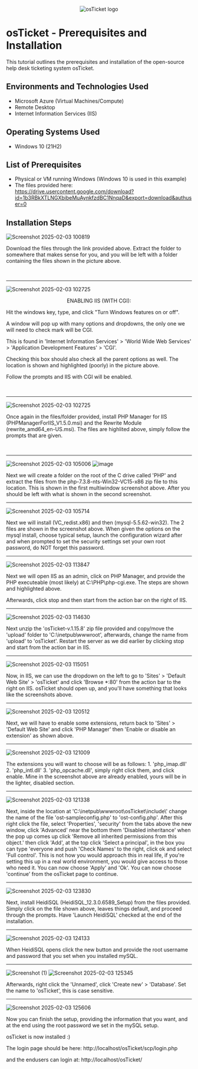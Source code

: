 <p align="center">
<img src="https://i.imgur.com/Clzj7Xs.png" alt="osTicket logo"/>
</p>

<h1>osTicket - Prerequisites and Installation</h1>
This tutorial outlines the prerequisites and installation of the open-source help desk ticketing system osTicket.<br />

<h2>Environments and Technologies Used</h2>

- Microsoft Azure (Virtual Machines/Compute)
- Remote Desktop
- Internet Information Services (IIS)

<h2>Operating Systems Used </h2>

- Windows 10</b> (21H2)

<h2>List of Prerequisites</h2>

- Physical or VM running Windows (Windows 10 is used in this example)
- The files provided here: https://drive.usercontent.google.com/download?id=1b3RBkXTLNGXbibeMuAynkfzdBC1NnqaD&export=download&authuser=0

<h2>Installation Steps</h2>

![Screenshot 2025-02-03 100819](https://github.com/user-attachments/assets/680724ad-65de-490b-afaa-9a98b252d4be)
<p>
Download the files through the link provided above. Extract the folder to somewhere that makes sense for you, and you will be left with a folder containing the files shown in the picture above.
</p>
<br />

---

![Screenshot 2025-02-03 102725](https://github.com/user-attachments/assets/a44dbfa2-69b6-4be9-8a26-258c6d6971a8)
<p align="center">
ENABLING IIS (WITH CGI):
</p>
<p>
  Hit the windows key, type, and click "Turn Windows features on or off".
</p>
<p>
  A window will pop up with many options and dropdowns, the only one we will need to check mark will be CGI.
</p>
<p>
  This is found in 'Internet Information Services' > 'World Wide Web Services' > 'Application Development Features' > 'CGI'. 
</p>
<p>
  Checking this box should also check all the parent options as well. The location is shown and highlighted (poorly) in the picture above.
</p>
<p>
  Follow the prompts and IIS with CGI will be enabled.
</p>
<br />

---

![Screenshot 2025-02-03 102725](https://github.com/user-attachments/assets/27da3bbb-91fa-4035-bf23-f48f1a140949)
<p>
Once again in the files/folder provided, install PHP Manager for IIS (PHPManagerForIIS_V1.5.0.msi) and the Rewrite Module (rewrite_amd64_en-US.msi). The files are highlited above, simply follow the prompts that are given.
</p>
<br />

---

![Screenshot 2025-02-03 105006](https://github.com/user-attachments/assets/9e978742-2aee-48fc-98a7-a972d0bb8039)
![image](https://github.com/user-attachments/assets/d98730a1-a8c4-4a2f-85d1-769c6bec2572)
<p>
  Next we will create a folder on the root of the C drive called 'PHP' and extract the files from the php-7.3.8-nts-Win32-VC15-x86 zip file to this location. This is shown in the first multiwindow screenshot above. After you should be left with what is shown in the second screenshot.
</p>

---

![Screenshot 2025-02-03 105714](https://github.com/user-attachments/assets/90fde048-26f2-4575-8510-de5332a29d0c)
<p>
  Next we will install (VC_redist.x86) and then (mysql-5.5.62-win32). The 2 files are shown in the screenshot above. When given the options on the mysql install, choose typical setup, launch the configuration wizard after and when prompted to set the security settings set your own root password, do NOT forget this password.
</p>

---

![Screenshot 2025-02-03 113847](https://github.com/user-attachments/assets/a239bf53-214b-4dab-b2ed-2b0248b0f848)
<p>
  Next we will open IIS as an admin, click on PHP Manager, and provide the PHP executeable (most likely) at C:\PHP\php-cgi.exe. The steps are shown and highlighted above.
</p>

<p>
  Afterwards, click stop and then start from the action bar on the right of IIS.
</p>

---

![Screenshot 2025-02-03 114630](https://github.com/user-attachments/assets/15700f77-0b2b-4e17-9e29-3734d0296db1)

<p>
  Next unzip the 'osTicket-v.1.15.8' zip file provided and copy/move the 'upload' folder to 'C:\inetpub\wwwroot', afterwards, change the name from 'upload' to 'osTicket'. Restart the server as we did earlier by clicking stop and start from the action bar in IIS.
</p>

---

![Screenshot 2025-02-03 115051](https://github.com/user-attachments/assets/12eff5fc-ac87-4b8a-a3c2-3dbbef2425d1)

<p>
  Now, in IIS, we can use the dropdown on the left to go to 'Sites' > 'Default Web Site' > 'osTicket' and click 'Browse *:80' from the action bar to the right on IIS. osTicket should open up, and you'll have something that looks like the screenshots above.
</p>

---

![Screenshot 2025-02-03 120512](https://github.com/user-attachments/assets/ed1cca72-4aab-4b46-914f-ffc1b8c9f9b6)

<p>
  Next, we will have to enable some extensions, return back to 'Sites' > 'Default Web Site' and click 'PHP Manager' then 'Enable or disable an extension' as shown above.
</p>

---

![Screenshot 2025-02-03 121009](https://github.com/user-attachments/assets/dd434d05-363b-41ad-9da0-5b87c6dc0447)

<p>
  The extensions you will want to choose will be as follows: 1. 'php_imap.dll' 2. 'php_intl.dll' 3. 'php_opcache.dll', simply right click them, and click enable. Mine in the screenshot above are already enabled, yours will be in the lighter, disabled section.
</p>

---

![Screenshot 2025-02-03 121338](https://github.com/user-attachments/assets/84858617-00a1-4dfa-98f1-e7df5093c6d2)
<p>
  Next, inside the location at 'C:\inetpub\wwwroot\osTicket\include\' change the name of the file 'ost-sampleconfig.php' to 'ost-config.php'. After this right click the file, select 'Properties', 'security' from the tabs above the new window, click 'Advanced' near the bottom them 'Disabled inheritance' when the pop up comes up click 'Remove all inherited permissions from this object.' then click 'Add', at the top click 'Select a principal', in the box you can type 'everyone and push 'Check Names' to the right, click ok and select 'Full control'. This is not how you would approach this in real life, if you're setting this up in a real world environment, you would give access to those who need it. You can now choose 'Apply' and 'Ok'. You can now choose 'continue' from the osTicket page to continue.
</p>

---

![Screenshot 2025-02-03 123830](https://github.com/user-attachments/assets/9811d839-e6aa-4e33-8d55-ef34165020b0)

<p>
  Next, install HeidiSQL (HeidiSQL_12.3.0.6589_Setup) from the files provided. Simply click on the file shown above, leaves things default, and proceed through the prompts. Have 'Launch HeidiSQL' checked at the end of the installation. 
</p>

---

![Screenshot 2025-02-03 124133](https://github.com/user-attachments/assets/d394f054-e43e-4735-8cd7-08ce059a7b9f)

<p>
  When HeidiSQL opens click the new button and provide the root username and password that you set when you installed mySQL.
</p>

---

![Screenshot (1)](https://github.com/user-attachments/assets/66588a07-ba8d-453e-af9a-d562325cae8b)
![Screenshot 2025-02-03 125345](https://github.com/user-attachments/assets/943ea493-eb3f-44d1-8aa6-58e8892eda3d)


<p>
  Afterwards, right click the 'Unnamed', click 'Create new' > 'Database'. Set the name to 'osTicket', this is case sensitive.
</p>

---

![Screenshot 2025-02-03 125606](https://github.com/user-attachments/assets/bd073851-9c9f-49c0-8e51-c926c6913d72)

<p>
  Now you can finish the setup, providing the information that you want, and at the end using the root password we set in the mySQL setup.
</p>

<p>
  osTicket is now installed :) 
</p>
<p>
  The login page should be here: http://localhost/osTicket/scp/login.php
</p>
<p>
  and the endusers can login at: http://localhost/osTicket/ 
</p>

